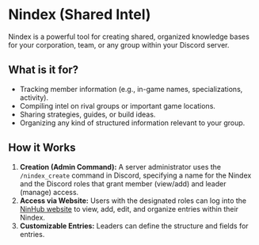 # Nindex (Shared Intel)

Nindex is a powerful tool for creating shared, organized knowledge bases for your corporation, team, or any group within your Discord server.

## What is it for?
*   Tracking member information (e.g., in-game names, specializations, activity).
*   Compiling intel on rival groups or important game locations.
*   Sharing strategies, guides, or build ideas.
*   Organizing any kind of structured information relevant to your group.

## How it Works
1.  **Creation (Admin Command):** A server administrator uses the `/nindex_create` command in Discord, specifying a name for the Nindex and the Discord roles that grant member (view/add) and leader (manage) access.
2.  **Access via Website:** Users with the designated roles can log into the [NinHub website](https://ninhub.xyz/nindex) to view, add, edit, and organize entries within their Nindex.
3.  **Customizable Entries:** Leaders can define the structure and fields for entries.
